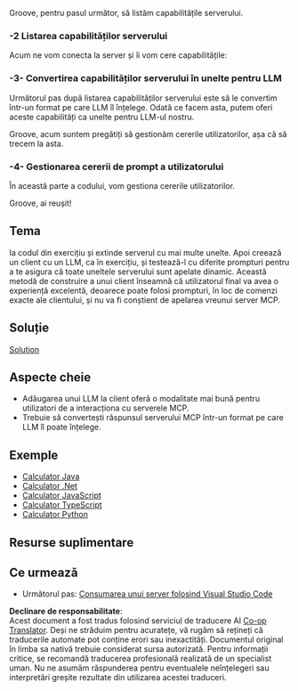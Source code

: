<!--
CO_OP_TRANSLATOR_METADATA:
{
  "original_hash": "f74887f51a69d3f255cb83d0b517c623",
  "translation_date": "2025-07-04T18:51:35+00:00",
  "source_file": "03-GettingStarted/03-llm-client/README.md",
  "language_code": "ro"
}
-->
Groove, pentru pasul următor, să listăm capabilitățile serverului.

### -2 Listarea capabilităților serverului

Acum ne vom conecta la server și îi vom cere capabilitățile: 

### -3- Convertirea capabilităților serverului în unelte pentru LLM

Următorul pas după listarea capabilităților serverului este să le convertim într-un format pe care LLM îl înțelege. Odată ce facem asta, putem oferi aceste capabilități ca unelte pentru LLM-ul nostru.

Groove, acum suntem pregătiți să gestionăm cererile utilizatorilor, așa că să trecem la asta.

### -4- Gestionarea cererii de prompt a utilizatorului

În această parte a codului, vom gestiona cererile utilizatorilor.

Groove, ai reușit!

## Tema

Ia codul din exercițiu și extinde serverul cu mai multe unelte. Apoi creează un client cu un LLM, ca în exercițiu, și testează-l cu diferite prompturi pentru a te asigura că toate uneltele serverului sunt apelate dinamic. Această metodă de construire a unui client înseamnă că utilizatorul final va avea o experiență excelentă, deoarece poate folosi prompturi, în loc de comenzi exacte ale clientului, și nu va fi conștient de apelarea vreunui server MCP.

## Soluție

[Solution](/03-GettingStarted/03-llm-client/solution/README.md)

## Aspecte cheie

- Adăugarea unui LLM la client oferă o modalitate mai bună pentru utilizatori de a interacționa cu serverele MCP.
- Trebuie să convertești răspunsul serverului MCP într-un format pe care LLM îl poate înțelege.

## Exemple

- [Calculator Java](../samples/java/calculator/README.md)
- [Calculator .Net](../../../../03-GettingStarted/samples/csharp)
- [Calculator JavaScript](../samples/javascript/README.md)
- [Calculator TypeScript](../samples/typescript/README.md)
- [Calculator Python](../../../../03-GettingStarted/samples/python)

## Resurse suplimentare

## Ce urmează

- Următorul pas: [Consumarea unui server folosind Visual Studio Code](../04-vscode/README.md)

**Declinare de responsabilitate**:  
Acest document a fost tradus folosind serviciul de traducere AI [Co-op Translator](https://github.com/Azure/co-op-translator). Deși ne străduim pentru acuratețe, vă rugăm să rețineți că traducerile automate pot conține erori sau inexactități. Documentul original în limba sa nativă trebuie considerat sursa autorizată. Pentru informații critice, se recomandă traducerea profesională realizată de un specialist uman. Nu ne asumăm răspunderea pentru eventualele neînțelegeri sau interpretări greșite rezultate din utilizarea acestei traduceri.